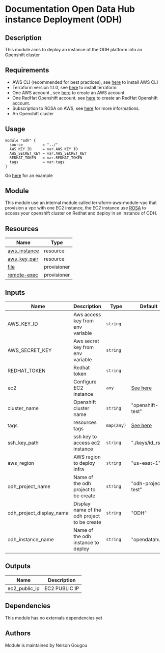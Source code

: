 # Documentation Open Data Hub instance Deployment (ODH)
## Description

This module aims to deploy an instance of the ODH platform into an Openshift cluster

## Requirements

- AWS CLI (recommended for best practices), see [here](https://docs.aws.amazon.com/cli/latest/userguide/install-cliv2.html) to install AWS CLI
- Terraform version 1.1.0, see [here](https://learn.hashicorp.com/tutorials/terraform/install-cli) to install terraform
- One AWS account , see [here](https://aws.amazon.com/fr/premiumsupport/knowledge-center/create-and-activate-aws-account/) to create an AWS account.
- One RedHat Openshift account, see [here](https://sso.redhat.com/auth/realms/redhat-external/protocol/openid-connect/registrations?client_id=https%3A%2F%2Fwww.redhat.com%2Fwapps%2Fugc-oidc&redirect_uri=https%3A%2F%2Fwww.redhat.com%2Fwapps%2Fugc%2Fprotected%2Faccount.html&response_type=code&scope=openid) to create an RedHat Openshift account.
- Subscription to ROSA on AWS, see [here](https://aws.amazon.com/fr/rosa/) for more informations.
- An Openshift cluster 

## Usage 
```hcl
module "odh" {
  source         = "../"
  AWS_KEY_ID     = var.AWS_KEY_ID
  AWS_SECRET_KEY = var.AWS_SECRET_KEY
  REDHAT_TOKEN   = var.REDHAT_TOKEN
  tags           = var.tags
}
```
Go [here](example/variables.tf) for an example

## Module
This module use an internal module called terraform-aws-module-vpc that provision a vpc with one EC2 instance, the EC2 instance use [ROSA](https://aws.amazon.com/fr/rosa/) to access your openshift cluster on Redhat and deploy in an instance of ODH.

## Resources 
| Name | Type | 
|-------------|-----------------------|
|[aws_instance](https://registry.terraform.io/providers/hashicorp/aws/latest/docs/resources/Instance)| resource |
|[aws_key_pair](https://registry.terraform.io/providers/hashicorp/aws/latest/docs/resources/key_pair)| resource |
|[file](https://www.terraform.io/docs/language/resources/provisioners/file.html) | provisioner |
|[remote-exec](https://www.terraform.io/docs/language/resources/provisioners/remote-exec.html) | provisioner |


## Inputs
| Name        | Description           | Type | Default | Required |
|-------------|-----------------------|------|---------|----------|
|AWS_KEY_ID   | Aws access key from env variable | ``string`` | | yes |
|AWS_SECRET_KEY | Aws secret key from env variable | ``string`` | | yes |
|REDHAT_TOKEN | Redhat token | ``string`` | | yes |
|ec2 | Configure EC2 instance | ``any`` | [See here](./variables.tf) | no |
|cluster_name | Openshift cluster name | ``string`` | "openshift-test" | no |
|tags | resources tags | ``map(any)`` | [See here](./variables.tf) | no |
|ssh_key_path | ssh key to access ec2 instance | ``string`` | "./keys/id_rsa" | no |
|aws_region | AWS region to deploy infra | ``string`` | "us-east-1" | no |
|odh_project_name | Name of the odh project to be create | ``string`` | "odh-project-test" | no |
|odh_project_display_name | Display name of the odh project to be create | ``string`` | "ODH" | no |
|odh_instance_name | Name of the odh instance to deploy | ``string`` | "opendatahub" | no |

## Outputs
| Name         | Description           |
|--------------|-----------------------|
|ec2_public_ip | EC2 PUBLIC IP         |


## Dependencies
This module has no externals dependencies yet

## Authors
Module is maintained by Nelson Gougou
